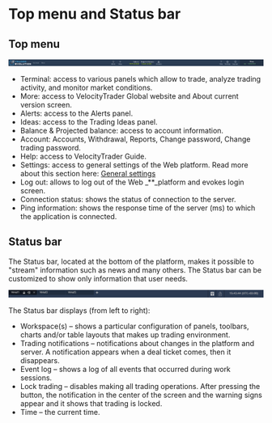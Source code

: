 # Top menu and Status bar

## **Top menu**

![](../../.gitbook/assets/te-w%20%281%29.png)

* Terminal: access to various panels which allow to trade, analyze trading activity, and monitor market conditions.
* More: access to VelocityTrader Global website and About current version screen.
* Alerts: access to the Alerts panel.
* Ideas: access to the Trading Ideas panel.
* Balance & Projected balance: access to account information.
* Account: Accounts, Withdrawal, Reports, Change password, Change trading password.
* Help: access to VelocityTrader Guide.
* Settings: access to general settings of the Web platform. Read more about this section here: [General settings](https://help.za.velocitytrade.com/web-platform/getting-started/general-settings)
* Log out: allows to log out of the Web \_\*\*\_platform and evokes login screen.
* Connection status: shows the status of connection to the server.
* Ping information: shows the response time of the server \(ms\) to which the application is connected.

## **Status bar**

The Status bar, located at the bottom of the platform, makes it possible to "stream" information such as news and many others. The Status bar can be customized to show only information that user needs.

![](../../.gitbook/assets/3%20%2834%29.png)

The Status bar displays \(from left to right\):

* Workspace\(s\) – shows a particular configuration of panels, toolbars, charts and/or table layouts that makes up trading environment.
* Trading notifications – notifications about changes in the platform and server. A notification appears when a deal ticket comes, then it disappears.
* Event log – shows a log of all events that occurred during work sessions.
* Lock trading – disables making all trading operations. After pressing the button, the notification in the center of the screen and the warning signs appear and it shows that trading is locked.
* Time – the current time.

